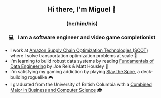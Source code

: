 <h2 align="center"> Hi there, I'm Miguel 👋 </h3>
<h3 align="center"> (he/him/his) </h3>

<h3 align="center"> 💻 &nbsp; I am a software engineer and video game completionist</h3>

- I work at [Amazon Supply Chain Optimization Technologies (SCOT)](https://www.amazon.jobs/en/teams/scot) where I solve transportation optimization problems at scale 💼
- I'm learning to build robust data systems by reading [Fundamentals of Data Engineering](https://www.oreilly.com/library/view/fundamentals-of-data/9781098108298/) by Joe Reis & Matt Housley 🌱
- I'm satisfying my gaming addiction by playing [Slay the Spire](https://store.steampowered.com/app/646570/Slay_the_Spire/), a deck-building roguelike 🎮
- I graduated from the University of British Columbia with a [Combined Major in Business and Computer Science](https://mybcom.sauder.ubc.ca/courses-money-enrolment/program-requirements/combined-major-in%C2%A0business-and-computer-science) 🎓
